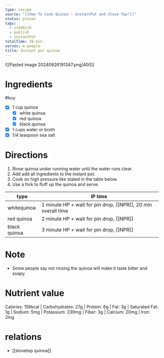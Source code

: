```yaml
---
type: recipe
source: "[[How To Cook Quinoa — InstantPot and Stove Top!]]"
status: proven
tags:
  - sideDish
  - publish
  - instantPot
totalTime: 20 min
serves: 4 people
title: Instant pot quinoa
---
```

![[Pasted image 20240926191347.png|400]]
# Ingredients
#buy
- [x] 1 cup quinoa
	- [x] white quinoa
	- [x] red quinoa
	- [x] black quinoa
- [x] 1 cups water or broth
- [x] 1/4 teaspoon sea salt
# Directions
1. Rinse quinoa under running water until the water runs clear.
2. Add add all ingredients to the instant pot.
3. Cook on high pressure like stated in the table below.
4. Use a fork to fluff up the quinoa and serve.

| type         | IP time                                                   |
| ------------ | --------------------------------------------------------- |
| whitequinoa  | 1 minute HP + wait for pin drop, [[NPR]], 20 min overall time |
| red quinoa   | 2 minute HP + wait for pin drop, [[NPR]]<br>                  |
| black quinoa | 3 minute HP + wait for pin drop, [[NPR]]                      |
# Note
- Some people say not rinsing the quinoa will make it taste bitter and soapy.
# Nutrient value
Calories: 156kcal | Carbohydrates: 27g | Protein: 6g | Fat: 3g | Saturated Fat: 1g | Sodium: 5mg | Potassium: 239mg | Fiber: 3g | Calcium: 20mg | Iron: 2mg
# relations
- [[stovetop quinoa]]